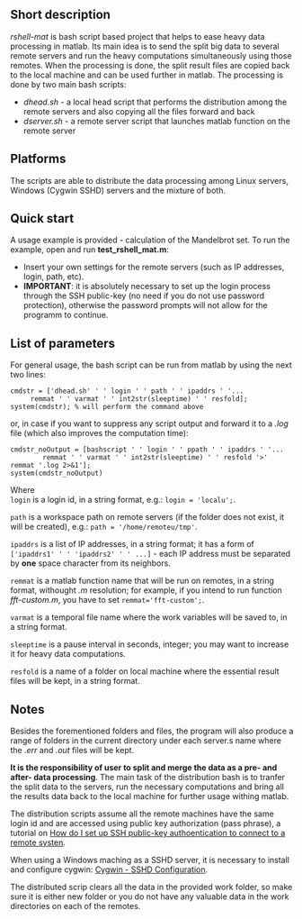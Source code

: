 ## Short description

*rshell-mat* is bash script based project that helps to ease heavy data processing in matlab. Its main idea is to send the split big data to several remote servers and run the heavy computations simultaneously using those remotes. When the processing is done, the split result files are copied back to the local machine and can be used further in matlab. The processing is done by two main bash scripts:  
* *dhead.sh* - a local head script that performs the distribution among the remote servers and also copying all the files forward and back  
* *dserver.sh* - a remote server script that launches matlab function on the remote server  

## Platforms  

The scripts are able to distribute the data processing among Linux servers, Windows (Cygwin SSHD) servers and the mixture of both.  

## Quick start

A usage example is provided - calculation of the Mandelbrot set. To run the example, open and run **test_rshell_mat.m**:  
* Insert your own settings for the remote servers (such as IP addresses, login, path, etc).  
* **IMPORTANT**: it is absolutely necessary to set up the login process through the SSH public-key (no need if you do not use password protection), otherwise the password prompts will not allow for the programm to continue.  

## List of parameters  

For general usage, the bash script can be run from matlab by using the next two lines:  
```  
cmdstr = ['dhead.sh' ' ' login ' ' path ' ' ipaddrs ' '...
	 remmat ' ' varmat ' ' int2str(sleeptime) ' ' resfold];  
system(cmdstr); % will perform the command above
```  
or, in case if you want to suppress any script output and forward it to a *.log* file (which also improves the computation time):  
```
cmdstr_noOutput = [bashscript ' ' login ' ' ppath ' ' ipaddrs ' '...
        remmat ' ' varmat ' ' int2str(sleeptime) ' ' resfold '>' remmat '.log 2>&1'];
system(cmdstr_noOutput)
```
Where  
`login` is a login id, in a string format, e.g.: `login = 'localu';`.   

`path` is a workspace path on remote servers (if the folder does not exist, it will be created), e.g.: `path = '/home/remoteu/tmp'`.   

`ipaddrs` is a list of IP addresses, in a string format; it has a form of `['ipaddrs1' ' ' 'ipaddrs2' ' ' ...]` - each IP address must be separated by **one** space character from its neighbors.  
 
`remmat` is a matlab function name that will be run on remotes, in a string format, withought *.m* resolution; for example, if you intend to run function *fft-custom.m*, you have to set `remmat='fft-custom';`.   

`varmat` is a temporal file name where the work variables will be saved to, in a string format.   

`sleeptime` is a pause interval in seconds, integer; you may want to increase it for heavy data computations.    

`resfold` is a name of a folder on local machine where the essential result files will be kept, in a string format.  

## Notes  

Besides the forementioned folders and files, the program will also produce a range of folders in the current directory under each server.s name where the *.err* and *.out* files will be kept.

**It is the responsibility of user to split and merge the data as a pre- and after- data processing**. The main task of the distribution bash is to tranfer the split data to the servers, run the necessary computations and bring all the results data back to the local machine for further usage withing matlab.   

The distribution scripts assume all the remote machines have the same login id and are accessed using public key authorization (pass phrase), a tutorial on [How do I set up SSH public-key authoentication to connect to a remote systen](https://kb.iu.edu/d/aews).  

When using a Windows maching as a SSHD server, it is necessary to install and configure cygwin: [Cygwin - SSHD Configuration](techtorials.me/cygwin/sshd-configuration/).  

The distributed scrip clears all the data in the provided work folder, so make sure it is either new folder or you do not have any valuable data in the work directories on each of the remotes.  

